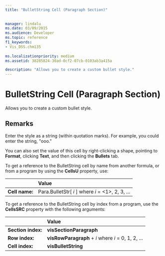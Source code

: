 ```yaml
---
title: "BulletString Cell (Paragraph Section)"
 
 
manager: lindalu
ms.date: 03/09/2015
ms.audience: Developer
ms.topic: reference
f1_keywords:
- Vis_DSS.chm135
 
ms.localizationpriority: medium
ms.assetid: 38285824-30ad-0cf2-07cb-0103ab3a415a

description: "Allows you to create a custom bullet style."
---
```


# BulletString Cell (Paragraph Section)

Allows you to create a custom bullet style. 
  
## Remarks

Enter the style as a string (within quotation marks). For example, you could enter the string, "ooo."
  
You can also set the value of this cell by right-clicking a shape, pointing to **Format**, clicking **Text**, and then clicking the **Bullets** tab. 
  
To get a reference to the BulletString cell by name from another formula, or from a program by using the **CellsU** property, use: 
  
||Value |
|:-----|:-----|
|**Cell name:**  <br/> |Para.BulletStr[ *i*  ]           where  *i*  = <1>, 2, 3, ... |
   
To get a reference to the BulletString cell by index from a program, use the **CellsSRC** property with the following arguments: 
  
||Value |
|:-----|:-----|
|**Section index:**  <br/> |**visSectionParagraph** <br/> |
|**Row index:**  <br/> |**visRowParagraph** +  *i*           where  *i*  = 0, 1, 2, ... |
|**Cell index:**  <br/> |**visBulletString** <br/> |
   

